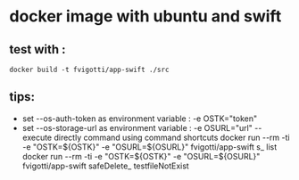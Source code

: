 # docker image with ubuntu and swift
  
## test with :
```
docker build -t fvigotti/app-swift ./src
```

## tips:
- set --os-auth-token  as environment variable : -e OSTK="token"
- set --os-storage-url as environment variable : -e OSURL="url"
-- execute directly command using command shortcuts
docker run --rm -ti -e "OSTK=${OSTK}" -e "OSURL=${OSURL}"  fvigotti/app-swift s_ list
docker run --rm -ti -e "OSTK=${OSTK}" -e "OSURL=${OSURL}"  fvigotti/app-swift safeDelete_ testfileNotExist


  